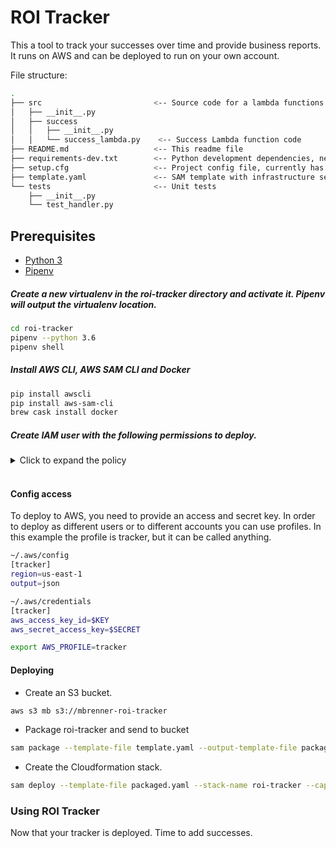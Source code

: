 # ROI Tracker

This a tool to track your successes over time and provide business reports.
It runs on AWS and can be deployed to run on your own account.


File structure:

```bash
.
├── src                         <-- Source code for a lambda functions
│   ├── __init__.py
│   ├── success
│   │   ├── __init__.py
│   │   └── success_lambda.py    <-- Success Lambda function code
├── README.md                   <-- This readme file
├── requirements-dev.txt        <-- Python development dependencies, needed to run tests
├── setup.cfg                   <-- Project config file, currently has only flake8 settings
├── template.yaml               <-- SAM template with infrastructure setup
└── tests                       <-- Unit tests
    ├── __init__.py
    └── test_handler.py
```

## Prerequisites

* [Python 3](https://www.python.org/downloads/)
* [Pipenv](http://docs.python-guide.org/en/latest/dev/virtualenvs/)

##### Create a new virtualenv in the roi-tracker directory and activate it. Pipenv will output the virtualenv location.
```bash
cd roi-tracker
pipenv --python 3.6
pipenv shell
```
##### Install AWS CLI, AWS SAM CLI and Docker
```bash
pip install awscli
pip install aws-sam-cli
brew cask install docker
```
##### Create IAM user with the following permissions to deploy.

<details>
  <summary>Click to expand the policy</summary>

  ```json
{
    "Version": "2012-10-17",
    "Statement": [
        {
            "Effect": "Allow",
            "NotAction": [
                "iam:*",
                "organizations:*"
            ],
            "Resource": "*"
        },
        {
            "Effect": "Allow",
            "Action": [
                "iam:CreateServiceLinkedRole",
                "iam:DeleteServiceLinkedRole",
                "iam:GetRole",
                "iam:ListRoles",
                "iam:CreateRole",
                "iam:PutRolePolicy",
                "iam:AttachRolePolicy",
                "iam:DetachRolePolicy",
                "iam:PassRole",
                "organizations:DescribeOrganization"
            ],
            "Resource": "*"
        }
    ]
}
```
</details>
<br />

#### Config access
To deploy to AWS, you need to provide an access and secret key.
In order to deploy as different users or to different accounts you can use profiles. In this example the profile is tracker, but it can be called anything.

```bash
~/.aws/config
[tracker]
region=us-east-1
output=json

~/.aws/credentials 
[tracker]
aws_access_key_id=$KEY
aws_secret_access_key=$SECRET

export AWS_PROFILE=tracker
```

#### Deploying

* Create an S3 bucket.

```bash
aws s3 mb s3://mbrenner-roi-tracker
```

* Package roi-tracker and send to bucket

```bash
sam package --template-file template.yaml --output-template-file packaged.yaml --s3-bucket mbrenner-roi-tracker
```

* Create the Cloudformation stack.

```bash
sam deploy --template-file packaged.yaml --stack-name roi-tracker --capabilities CAPABILITY_IAM
```

### Using ROI Tracker

Now that your tracker is deployed. Time to add successes. 